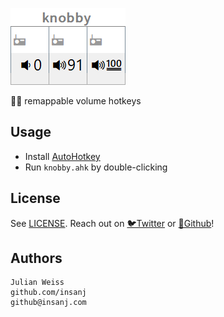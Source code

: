 ![](knobby.png)

🧝‍♀️ remappable volume hotkeys

## Usage

- Install [AutoHotkey](https://github.com/Lexikos/AutoHotkey_L/releases)
- Run `knobby.ahk` by double-clicking

## License

See [LICENSE](LICENSE). Reach out on [🐦Twitter](https://twitter.com/insanj) or [🤖Github](https://github.com/insanj)!

## Authors
```
Julian Weiss
github.com/insanj
github@insanj.com
```
